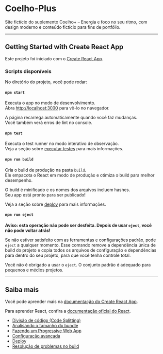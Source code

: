 # Coelho-Plus

Site fictício do suplemento Coelho+ – Energia e foco no seu ritmo, com design moderno e conteúdo fictício para fins de portfólio.

---

## Getting Started with Create React App

Este projeto foi iniciado com o [Create React App](https://github.com/facebook/create-react-app).

### Scripts disponíveis

No diretório do projeto, você pode rodar:

#### `npm start`

Executa o app no modo de desenvolvimento.  
Abra [http://localhost:3000](http://localhost:3000) para vê-lo no navegador.

A página recarrega automaticamente quando você faz mudanças.  
Você também verá erros de lint no console.

#### `npm test`

Executa o test runner no modo interativo de observação.  
Veja a seção sobre [executar testes](https://facebook.github.io/create-react-app/docs/running-tests) para mais informações.

#### `npm run build`

Cria o build de produção na pasta `build`.  
Ele empacota o React em modo de produção e otimiza o build para melhor desempenho.

O build é minificado e os nomes dos arquivos incluem hashes.  
Seu app está pronto para ser publicado!

Veja a seção sobre [deploy](https://facebook.github.io/create-react-app/docs/deployment) para mais informações.

#### `npm run eject`

**Aviso: esta operação não pode ser desfeita. Depois de usar `eject`, você não pode voltar atrás!**

Se não estiver satisfeito com as ferramentas e configurações padrão, pode `eject` a qualquer momento. Esse comando remove a dependência única de build do projeto e copia todos os arquivos de configuração e dependências para dentro do seu projeto, para que você tenha controle total.

Você não é obrigado a usar o `eject`. O conjunto padrão é adequado para pequenos e médios projetos.

---

## Saiba mais

Você pode aprender mais na [documentação do Create React App](https://facebook.github.io/create-react-app/docs/getting-started).

Para aprender React, confira a [documentação oficial do React](https://reactjs.org/).

- [Divisão de código (Code Splitting)](https://facebook.github.io/create-react-app/docs/code-splitting)  
- [Analisando o tamanho do bundle](https://facebook.github.io/create-react-app/docs/analyzing-the-bundle-size)  
- [Fazendo um Progressive Web App](https://facebook.github.io/create-react-app/docs/making-a-progressive-web-app)  
- [Configuração avançada](https://facebook.github.io/create-react-app/docs/advanced-configuration)  
- [Deploy](https://facebook.github.io/create-react-app/docs/deployment)  
- [Resolução de problemas no build](https://facebook.github.io/create-react-app/docs/troubleshooting#npm-run-build-fails-to-minify)
